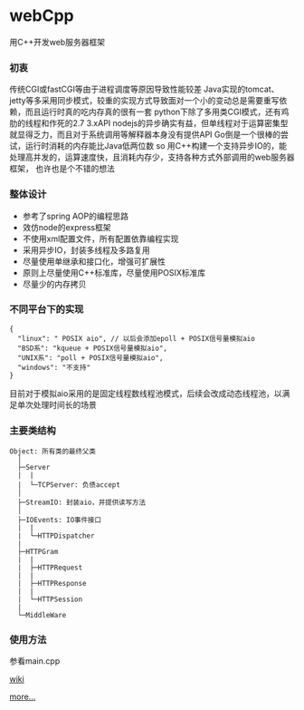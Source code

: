 # webCpp
用C++开发web服务器框架

### 初衷
传统CGI或fastCGI等由于进程调度等原因导致性能较差
Java实现的tomcat、jetty等多采用同步模式，较重的实现方式导致面对一个小的变动总是需要重写依赖，而且运行时真的吃内存真的很有一套
python下除了多用类CGI模式，还有鸡肋的线程和作死的2.7 3.xAPI
nodejs的异步确实有益，但单线程对于运算密集型就显得乏力，而且对于系统调用等解释器本身没有提供API
Go倒是一个很棒的尝试，运行时消耗的内存能比Java低两位数
so
用C++构建一个支持异步IO的，能处理高并发的，运算速度快，且消耗内存少，支持各种方式外部调用的web服务器框架，
也许也是个不错的想法

### 整体设计
* 参考了spring AOP的编程思路
* 效仿node的express框架
* 不使用xml配置文件，所有配置依靠编程实现
* 采用异步IO，封装多线程及多路复用
* 尽量使用单继承和接口化，增强可扩展性
* 原则上尽量使用C++标准库，尽量使用POSIX标准库
* 尽量少的内存拷贝


### 不同平台下的实现
```
{
  "linux": " POSIX aio", // 以后会添加epoll + POSIX信号量模拟aio
  "BSD系": "kqueue + POSIX信号量模拟aio",
  "UNIX系": "poll + POSIX信号量模拟aio",
  "windows": "不支持"
}
```
目前对于模拟aio采用的是固定线程数线程池模式，后续会改成动态线程池，以满足单次处理时间长的场景

### 主要类结构
    Object: 所有类的最终父类
      │
      ├─Server
      |  |
      |  └─TCPServer: 负债accept
      │
      ├─StreamIO: 封装aio，并提供读写方法
      │
      ├─IOEvents: IO事件接口
      |  |
      |  └─HTTPDispatcher
      |
      ├─HTTPGram
      |  |
      |  ├─HTTPRequest
      |  |
      |  ├─HTTPResponse
      |  |
      |  └─HTTPSession
      |
      └─MiddleWare

### 使用方法
参看main.cpp

[wiki](https://github.com/watsonserve/webCpp/wiki)

[more...](http://wiki.watsonserve.com/web-cpp)
